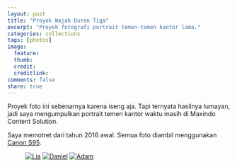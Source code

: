 ```yaml
---
layout: post
title: "Proyek Wajah Duren Tiga"
excerpt: "Proyek fotografi portrait temen-temen kantor lama."
categories: collections
tags: [photos]
image:
  feature: 
  thumb: 
  credit:  
  creditlink: 
comments: false
share: true
---
```


Proyek foto ini sebenarnya karena iseng aja. Tapi ternyata hasilnya lumayan, jadi saya mengumpulkan portrait temen kantor waktu masih di Maxindo Content Solution. 

Saya memotret dari tahun 2016 awal. Semua foto diambil menggunakan [Canon S95](/recommendation/canon-s95-untuk-street-photography/).

<figure class="third">
  <a href="https://farm1.staticflickr.com/314/31487770782_0d263ef167_b_d.jpg"><img src="https://farm1.staticflickr.com/314/31487770782_0d263ef167_m_d.jpg" alt="Lia"></a>
  <a href="https://farm1.staticflickr.com/420/31597445246_4e7e4ac493_b_d.jpg"><img src="https://farm1.staticflickr.com/420/31597445246_4e7e4ac493_m_d.jpg" alt="Daniel"></a>
  <a href="https://farm1.staticflickr.com/717/31597445666_4839db1c53_b_d.jpg"><img src="https://farm1.staticflickr.com/717/31597445666_4839db1c53_m_d.jpg" alt="Adam"></a>
</figure>
